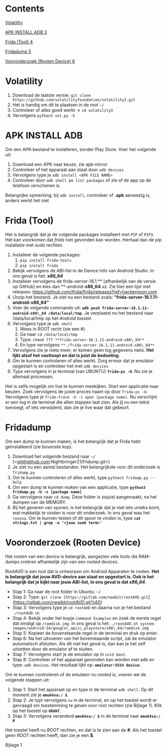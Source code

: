 ﻿# Contents

[Volatility](#_toc1582342559515)

[APK INSTALL ADB 3](#_toc158559515)

[Frida (Tool) 4](#_toc158559516)

[Fridadump 5](#_toc158559517)

[Vooronderzoek (Rooten Device) 6](#_toc158559518)

# <a name="_toc1582342559515"></a>**Volatility**

1. Download de laatste versie: `git clone https://github.com/volatilityfoundation/volatility3.git`
2. Het is handig om dit te plaatsen in de root `~/`
3. Controleer of alles goed werkt -> `cd volatility3`
4. Vervolgens `python3 vol.py -h`

# <a name="_toc158559515"></a>**APK INSTALL ADB**

Om een APK-bestand te installeren, zonder Play Store. Voer het volgende uit:

1. Download een APK naar keuze, zie apk-mirror
1. Controleer of het apparaat aan staat door `adb devices`
1. Vervolgens type je `adb install <APK FILE NAME>`
1. Controleer door `adb shell pm list packages` of zie of de app op de telefoon verschenen is.

Belangrijke opmerking: bij `adb install`, controleer of **.apk** aanwezig is, anders werkt het niet

# <a name="_toc158559516"></a>**Frida (Tool)**

Het is belangrijk dat je de volgende packages installeert met `PIP` of `PIP3`. Het kan voorkomen dat _frida_ niet gevonden kan worden. Herhaal dan de pip installatie met _sudo_ rechten.

1. Installeer de volgende packages:
   1. `pip install frida-tools`
   1. `pip install frida`
1. Bekijk vervolgens de ABI-list in de Device Info van Android Studio. In ons geval is het: **_x86_64_**
1. Installeer vervolgens de frida-server-16.1.\*\* [afhankelijk van de versie op GitHub] en kies dan \*\*-android-**x86_64**.xz. Zie hier een lijst met releases: <https://github.com/frida/frida/releases?ref=hackernoon.com>
1. Unzip het bestand. Je ziet nu een bestand zoals: **“frida-server-16.1.11-android-x86_64”**
1. Voer de volgende commando uit: **`adb push frida-server-16.1.11-android-x86\_64 /data/local/tmp`**. Je verplaatst nu het bestand naar /data/local/tmp op het _Android toestel_.
1. Vervolgens type je `adb shell`
   1. Wees in ROOT recht (zie een #)
   1. Ga naar `cd /data/local/tmp`
   1. Type: `chmod 777 **frida-server-16.1.11-android-x86\_64**`
   1. En type vervolgens `**./frida-server-16.1.11-android-x86\_64**`
1. Vervolgens zie je niets meer, er komen geen log gegevens niets. **Het lijkt alsof het vastloopt en dat is juist de bedoeling**.
1. Om te kunnen controleren of alles werkt. Zorg ervoor dat je emulator opgestart is en controleer het met `adb devices`.
1. Type vervolgens in je terminal (van UBUNTU) **`frida-ps -U`**. Nu zie je allemaal processen.

Het is zelfs mogelijk om live te kunnen meekijken. Start een applicatie naar keuzen. Zoek vervolgens de juiste proces naam op door `frida-ps -U`. Vervolgens type je `frida-trace -U -i open [package name]`. Nu verschijnt er een log in de terminal die allen stappen laat zien. Als jij nu een tekst toevoegt, of iets verwijderd, dan zie je live waar dat gebeurt.

# <a name="_toc158559517"></a>**Fridadump**

Om een dump te kunnen maken, is het belangrijk dat je Frida hebt geïnstalleerd (zie bovenste kop).

1. Download het volgende bestand naar `~/` (<git@github.com:Nightbringer21/fridump.git>)
1. Je ziet nu een aantal bestanden. Het belangrijkste voor dit onderzoek is `fridump.py`
1. Om te kunnen controleren of alles werkt, type `python3 fridump.py --help`
1. Om een dump te kunnen maken van een applicatie, type **`python3 fridump.py -U -s [package name]`**
1. Ga vervolgens naar `cd dump`. Deze folder is zojuist aangemaakt, na het dumpen van de MEMORY.
1. Bij het generen van sporen, is het belangrijk dat je met iets unieks komt, wat makkelijk te vinden is voor dit onderzoek. In ons geval was het `rexona`. Om te kunnen testen of dit spoor te vinden is, type **`cat strings.txt | grep -a ‘<jouw zoek term>’ `**

# <a name="_toc158559518"></a>**Vooronderzoek (Rooten Device)**

Het _rooten_ van een device is belangrijk, aangezien vele tools die RAM-dumps creëren afhankelijk zijn van een _rooted devices_.

RootAVD is een tool dat is ontworpen om Android Apparaten te rooten. **Het is belangrijk dat jouw AVD-device aan staat en opgestart is. Ook is het belangrijk dat je kijkt naar jouw ABI-list, in ons geval is dat _x86_64_**.

- Stap 1: Ga naar de root folder in Ubuntu: `~/`
- Stap 2: Type: `git clone [https://gitlab.com/newbit/rootAVD.git`](https://gitlab.com/newbit/rootAVD.git%60)
- Stap 3: Vervolgens type je `cd rootAVD` en daarna run je het bestand `./rootAVD.sh`
- Stap 4: Bekijk onder het kopje `Command Examples` en zoek de eerste regel dat eindigt op `/ramdisk.img`. In ons geval is het: `./rootAVD.sh system-images/android-34/google\_apis\_playstore/x86\_64/ramdisk.img`
- Stap 5: Kopieer de bovenstaande regel in de terminal en druk op enter.
- Stap 6: Na het uitvoeren van het bovenstaande script, zal de emulator automatisch afsluiten. Als dit niet het geval is, dan kan je het zelf uitzetten door de emulator af te sluiten.
- Stap 7: Vervolgens start je de emulator op in `cold boot`.
- Stap 8: Controleer of het apparaat gevonden kan worden met adb en type: `adb devices`. Het resultaat lijkt op: **`emulator-5554 device`**.

Om te kunnen controleren of de emulator nu _rooted_ is, voeren we de volgende stappen uit:

1. Stap 1: Start het apparaat op en type in de terminal `adb shell`. Op dit moment zie je **`emu64xa:/ $`**.
1. Stap 2: Je typt vervolgens `su` in de terminal, en op het toestel wordt er gevraagd om toestemming te geven voor root rechten (zie Bijlage 1). Klik op het toestel op **`GRANT`**.
1. Stap 3: Vervolgens veranderd **`emu64xa:/ $`** in de terminal naar **`emu64xa:/ #`**

Het toestel heeft nu _ROOT_ rechten, en dat is te zien aan de **#**. Als het toestel geen _ROOT_ rechten heeft, dan zie je een **$**.

Bijlage 1
